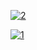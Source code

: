 [![2](https://user-images.githubusercontent.com/115879524/225759280-3a0a1e2c-f3c9-480a-ad17-beb92c938930.png)](README-en.md)

[![1](https://user-images.githubusercontent.com/115879524/225759278-907ea931-dad1-4a48-b0e8-f5e9dc479c82.png)](README-pt.md)
